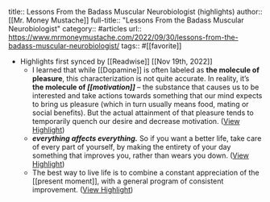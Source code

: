 title:: Lessons From the Badass Muscular Neurobiologist (highlights)
author:: [[Mr. Money Mustache]]
full-title:: "Lessons From the Badass Muscular Neurobiologist"
category:: #articles
url:: https://www.mrmoneymustache.com/2022/09/30/lessons-from-the-badass-muscular-neurobiologist/
tags:: #[[favorite]]

- Highlights first synced by [[Readwise]] [[Nov 19th, 2022]]
	- I learned that while [[Dopamine]] is often labeled as **the molecule of pleasure**, this characterization is not quite accurate. In reality, it’s **the molecule of *[[motivation]]*** – the substance that causes us to be interested and take actions towards something that our mind expects to bring us pleasure (which in turn usually means food, mating or social benefits). But the actual attainment of that pleasure tends to temporarily quench our desire and decrease motivation. ([View Highlight](https://read.readwise.io/read/01ghqabq5nkjpf7n7q0eek55ez))
	- ***everything affects everything.*** So if you want a better life, take care of every part of yourself, by making the entirety of your day something that improves you, rather than wears you down. ([View Highlight](https://read.readwise.io/read/01ghqacgw84y3cb08dksgp3mtp))
	- The best way to live life is to combine a constant appreciation of the [[present moment]], with a general program of consistent improvement. ([View Highlight](https://read.readwise.io/read/01ghqacz0kz8yq7mg5h8bcbxbr))